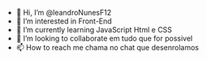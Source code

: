 - 👋 Hi, I’m @leandroNunesF12
- 👀 I’m interested in  Front-End
- 🌱 I’m currently learning  JavaScript Html e CSS
- 💞️ I’m looking to collaborate em  tudo que for possivel  
- 📫 How to reach me chama no chat que desenrolamos

<!---
leandroNunesF12/leandroNunesF12 is a ✨ special ✨ repository because its `README.md` (this file) appears on your GitHub profile.
You can click the Preview link to take a look at your changes.
--->

